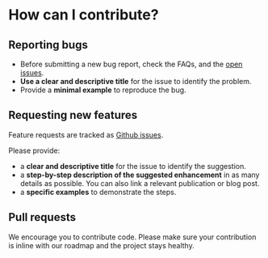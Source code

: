 # How can I contribute?

## Reporting bugs

* Before submitting a new bug report, check the FAQs, and the [open issues](https://github.com/Ambrosys/glyph/issues?q=is%3Aopen+is%3Aissue).
* **Use a clear and descriptive title** for the issue to identify the problem.
* Provide a **minimal example** to reproduce the bug.

## Requesting new features

Feature requests are tracked as [Github issues](https://github.com/Ambrosys/glyph/issues?q=is%3Aopen+is%3Aissue).

Please provide:
* a **clear and descriptive title** for the issue to identify the suggestion.
* a **step-by-step description of the suggested enhancement** in as many details as possible. You can also link a relevant publication or blog post.
* a **specific examples** to demonstrate the steps.

## Pull requests

We encourage you to contribute code. Please make sure your contribution is inline with our roadmap and the project stays healthy.
